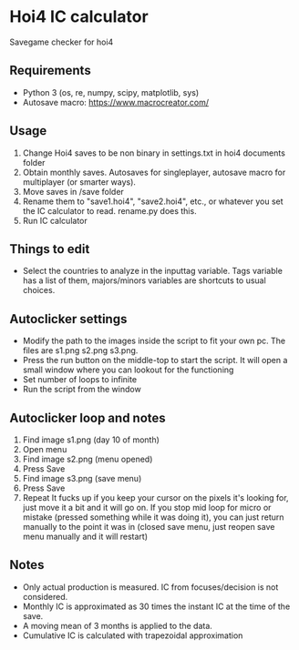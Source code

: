 # Hoi4 IC calculator
Savegame checker for hoi4

## Requirements
- Python 3 (os, re, numpy, scipy, matplotlib, sys)
- Autosave macro: https://www.macrocreator.com/

## Usage
1. Change Hoi4 saves to be non binary in settings.txt in hoi4 documents folder
2. Obtain monthly saves. Autosaves for singleplayer, autosave macro for multiplayer (or smarter ways).
3. Move saves in /save folder
4. Rename them to "save1.hoi4", "save2.hoi4", etc., or whatever you set the IC calculator to read. rename.py does this.
5. Run IC calculator

## Things to edit
- Select the countries to analyze in the inputtag variable. Tags variable has a list of them, majors/minors variables are shortcuts to usual choices.

## Autoclicker settings
- Modify the path to the images inside the script to fit your own pc. The files are s1.png s2.png s3.png.
- Press the run button on the middle-top to start the script. It will open a small window where you can lookout for the functioning
- Set number of loops to infinite
- Run the script from the window

## Autoclicker loop and notes
1. Find image s1.png (day 10 of month)
2. Open menu
3. Find image s2.png (menu opened)
4. Press Save
5. Find image s3.png (save menu)
6. Press Save
7. Repeat
It fucks up if you keep your cursor on the pixels it's looking for, just move it a bit and it will go on.
If you stop mid loop for micro or mistake (pressed something while it was doing it), you can just return manually to the point it was in (closed save menu, just reopen save menu manually and it will restart)


## Notes
- Only actual production is measured. IC from focuses/decision is not considered.
- Monthly IC is approximated as 30 times the instant IC at the time of the save. 
- A moving mean of 3 months is applied to the data.
- Cumulative IC is calculated with trapezoidal approximation
